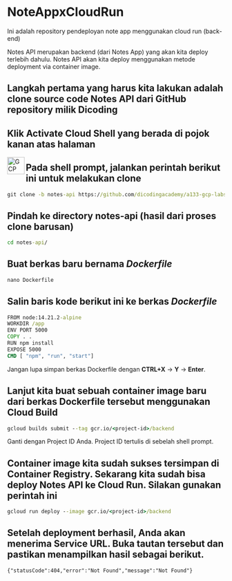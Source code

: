 # NoteAppxCloudRun
Ini adalah repository pendeployan note app menggunakan cloud run (back-end)

Notes API merupakan backend (dari Notes App) yang akan kita deploy terlebih dahulu. Notes API akan kita deploy menggunakan metode deployment via container image.

## Langkah pertama yang harus kita lakukan adalah clone source code Notes API dari GitHub repository milik Dicoding
## Klik Activate Cloud Shell yang berada di pojok kanan atas halaman
 <a href="#"><img align="left" alt="GCP" title="GCP" width="40px" src="https://storage.googleapis.com/malesbanget/ss.png" /></a>  
## Pada shell prompt, jalankan perintah berikut ini untuk melakukan clone
```cmd 
git clone -b notes-api https://github.com/dicodingacademy/a133-gcp-labs.git notes-api
```

## Pindah ke directory notes-api (hasil dari proses clone barusan)
```cmd
cd notes-api/
```
## Buat berkas baru bernama *Dockerfile*
```cmd
nano Dockerfile
```
## Salin baris kode berikut ini ke berkas *Dockerfile*
```cmd
FROM node:14.21.2-alpine
WORKDIR /app
ENV PORT 5000
COPY . .
RUN npm install
EXPOSE 5000
CMD [ "npm", "run", "start"]
```
Jangan lupa simpan berkas Dockerfile dengan **CTRL+X** -> **Y** -> **Enter**.

##  Lanjut kita buat sebuah container image baru dari berkas Dockerfile tersebut menggunakan Cloud Build
```cmd
gcloud builds submit --tag gcr.io/<project-id>/backend
```
Ganti <project-id> dengan Project ID Anda. Project ID tertulis di sebelah shell prompt.

## Container image kita sudah sukses tersimpan di Container Registry. Sekarang kita sudah bisa deploy Notes API ke Cloud Run. Silakan gunakan perintah ini
```cmd
gcloud run deploy --image gcr.io/<project-id>/backend
```
## Setelah deployment berhasil, Anda akan menerima Service URL. Buka tautan tersebut dan pastikan menampilkan hasil sebagai berikut.
```{"statusCode":404,"error":"Not Found","message":"Not Found"}```
